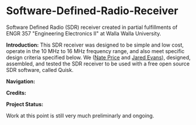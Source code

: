 # Software-Defined-Radio-Receiver
Software Defined Radio (SDR) receiver created in partial fulfillments of ENGR 357 "Engineering Electronics II" at Walla Walla University.

**Introduction:** This SDR receiver was designed to be simple and low cost, operate in the 10 MHz to 16 MHz frequency range, and also meet specific design criteria specified below. We ([Nate Price](https://github.com/pricna) and [Jared Evans](https://github.com/jred-KiCAD)), designed, assembled, and tested the SDR receiver to be used with a free open source SDR software, called Quisk.

**Navigation:**

**Credits:**

**Project Status:**

Work at this point is still very much preliminarly and ongoing.
